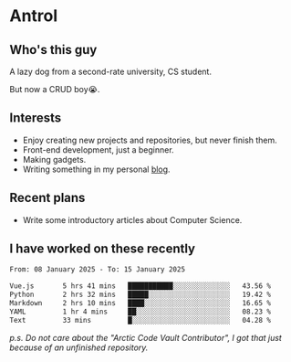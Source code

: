 # Antrol

## Who's this guy

A lazy dog from a second-rate university, CS student.

But now a CRUD boy😭.

## Interests

* Enjoy creating new projects and repositories, but never finish them.
* Front-end development, just a beginner.
* Making gadgets.
* Writing something in my personal [blog](https://blog.antrol.xyz/).

## Recent plans

* Write some introductory articles about Computer Science.

<!--
* Try to develop a website for [Anime4KCPP](https://github.com/TianZerL/Anime4KCPP).
* Develop a Markdown renderer which user can customize its css, of course it is GUI-based.~~(If I could finish  it before getting bored)~~
* Work with my [teammates](https://github.com/SWJTU-Lazy-Dogs).
* Find something interests me, as a hobby after finishing my ~~boring~~ homework.
-->

## I have worked on these recently

<!--START_SECTION:waka-->

```txt
From: 08 January 2025 - To: 15 January 2025

Vue.js       5 hrs 41 mins   ███████████░░░░░░░░░░░░░░   43.56 %
Python       2 hrs 32 mins   █████░░░░░░░░░░░░░░░░░░░░   19.42 %
Markdown     2 hrs 10 mins   ████░░░░░░░░░░░░░░░░░░░░░   16.65 %
YAML         1 hr 4 mins     ██░░░░░░░░░░░░░░░░░░░░░░░   08.23 %
Text         33 mins         █░░░░░░░░░░░░░░░░░░░░░░░░   04.28 %
```

<!--END_SECTION:waka-->

*p.s.  Do not care about the "Arctic Code Vault Contributor", I got that just because of an unfinished repository.*

<!--
**qzmlgfj/qzmlgfj** is a ✨ _special_ ✨ repository because its `README.md` (this file) appears on your GitHub profile.

Here are some ideas to get you started:

- 🔭 I’m currently working on ...
- 🌱 I’m currently learning ...
- 👯 I’m looking to collaborate on ...
- 🤔 I’m looking for help with ...
- 💬 Ask me about ...
- 📫 How to reach me: ...
- 😄 Pronouns: ...
- ⚡ Fun fact: ...
-->
